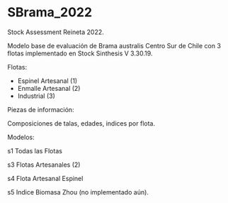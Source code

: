 # SBrama_2022
Stock Assessment Reineta 2022. 

Modelo base de evaluación de Brama australis Centro Sur de Chile con 3 flotas implementado en Stock Sinthesis V 3.30.19. 

Flotas:

- Espinel Artesanal (1)
- Enmalle Artesanal (2)
- Industrial (3)

Piezas de información:

Composiciones de talas, edades, indices por flota.


Modelos:

s1 Todas las Flotas


s3 Flotas Artesanales (2)

s4 Flota Artesanal Espinel

s5 Indice Biomasa Zhou (no implementado aún).
